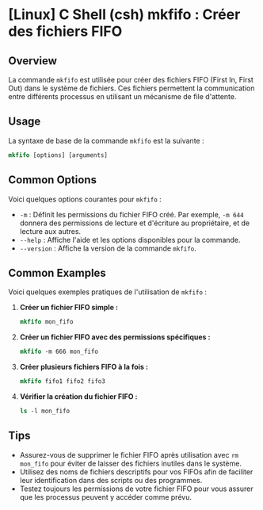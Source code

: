 # [Linux] C Shell (csh) mkfifo : Créer des fichiers FIFO

## Overview
La commande `mkfifo` est utilisée pour créer des fichiers FIFO (First In, First Out) dans le système de fichiers. Ces fichiers permettent la communication entre différents processus en utilisant un mécanisme de file d'attente.

## Usage
La syntaxe de base de la commande `mkfifo` est la suivante :

```csh
mkfifo [options] [arguments]
```

## Common Options
Voici quelques options courantes pour `mkfifo` :

- `-m` : Définit les permissions du fichier FIFO créé. Par exemple, `-m 644` donnera des permissions de lecture et d'écriture au propriétaire, et de lecture aux autres.
- `--help` : Affiche l'aide et les options disponibles pour la commande.
- `--version` : Affiche la version de la commande `mkfifo`.

## Common Examples
Voici quelques exemples pratiques de l'utilisation de `mkfifo` :

1. **Créer un fichier FIFO simple :**
   ```csh
   mkfifo mon_fifo
   ```

2. **Créer un fichier FIFO avec des permissions spécifiques :**
   ```csh
   mkfifo -m 666 mon_fifo
   ```

3. **Créer plusieurs fichiers FIFO à la fois :**
   ```csh
   mkfifo fifo1 fifo2 fifo3
   ```

4. **Vérifier la création du fichier FIFO :**
   ```csh
   ls -l mon_fifo
   ```

## Tips
- Assurez-vous de supprimer le fichier FIFO après utilisation avec `rm mon_fifo` pour éviter de laisser des fichiers inutiles dans le système.
- Utilisez des noms de fichiers descriptifs pour vos FIFOs afin de faciliter leur identification dans des scripts ou des programmes.
- Testez toujours les permissions de votre fichier FIFO pour vous assurer que les processus peuvent y accéder comme prévu.